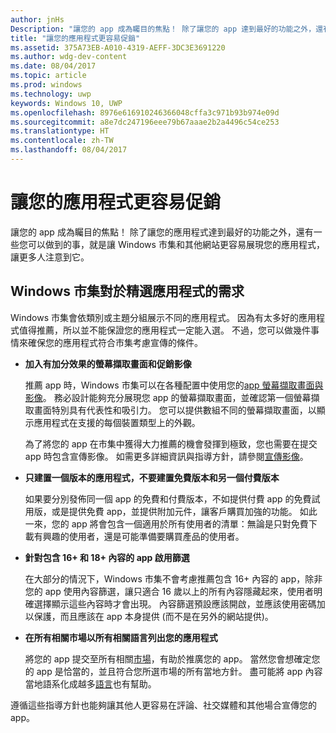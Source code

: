 ```yaml
---
author: jnHs
Description: "讓您的 app 成為矚目的焦點！ 除了讓您的 app 達到最好的功能之外，還有一些您可以做到的事，就是讓 Windows 市集和其他網站更容易展現您的 app，讓更多人注意到它。"
title: "讓您的應用程式更容易促銷"
ms.assetid: 375A73EB-A010-4319-AEFF-3DC3E3691220
ms.author: wdg-dev-content
ms.date: 08/04/2017
ms.topic: article
ms.prod: windows
ms.technology: uwp
keywords: Windows 10, UWP
ms.openlocfilehash: 8976e616910246366048cffa3c971b93b974e09d
ms.sourcegitcommit: a8e7dc247196eee79b67aaae2b2a4496c54ce253
ms.translationtype: HT
ms.contentlocale: zh-TW
ms.lasthandoff: 08/04/2017
---
```

# <a name="make-your-app-easier-to-promote"></a>讓您的應用程式更容易促銷


讓您的 app 成為矚目的焦點！ 除了讓您的應用程式達到最好的功能之外，還有一些您可以做到的事，就是讓 Windows 市集和其他網站更容易展現您的應用程式，讓更多人注意到它。


## <a name="windows-store-requirements-for-featured-apps"></a>Windows 市集對於精選應用程式的需求

Windows 市集會依類別或主題分組展示不同的應用程式。 因為有太多好的應用程式值得推薦，所以並不能保證您的應用程式一定能入選。 不過，您可以做幾件事情來確保您的應用程式符合市集考慮宣傳的條件。

-   **加入有加分效果的螢幕擷取畫面和促銷影像**

    推薦 app 時，Windows 市集可以在各種配置中使用您的[app 螢幕擷取畫面與影像](app-screenshots-and-images.md)。 務必設計能夠充分展現您 app 的螢幕擷取畫面，並確認第一個螢幕擷取畫面特別具有代表性和吸引力。 您可以提供數組不同的螢幕擷取畫面，以顯示應用程式在支援的每個裝置類型上的外觀。

    為了將您的 app 在市集中獲得大力推薦的機會發揮到極致，您也需要在提交 app 時包含宣傳影像。 如需更多詳細資訊與指導方針，請參閱[宣傳影像](app-screenshots-and-images.md#promotional-images)。

-   **只建置一個版本的應用程式，不要建置免費版本和另一個付費版本**

    如果要分別發佈同一個 app 的免費和付費版本，不如提供付費 app 的免費試用版，或是提供免費 app，並提供附加元件，讓客戶購買加強的功能。 如此一來，您的 app 將會包含一個適用於所有使用者的清單：無論是只對免費下載有興趣的使用者，還是可能準備要購買產品的使用者。

-   **針對包含 16+ 和 18+ 內容的 app 啟用篩選**

    在大部分的情況下，Windows 市集不會考慮推薦包含 16+ 內容的 app，除非您的 app 使用內容篩選，讓只適合 16 歲以上的所有內容隱藏起來，使用者明確選擇顯示這些內容時才會出現。 內容篩選預設應該開啟，並應該使用密碼加以保護，而且應該在 app 本身提供 (而不是在另外的網站提供)。

-   **在所有相關市場以所有相關語言列出您的應用程式**

    將您的 app 提交至所有相關[市場](define-pricing-and-market-selection.md)，有助於推廣您的 app。 當然您會想確定您的 app 是恰當的，並且符合您所選市場的所有當地方針。 盡可能將 app 內容當地語系化成越多[語言](supported-languages.md)也有幫助。

遵循這些指導方針也能夠讓其他人更容易在評論、社交媒體和其他場合宣傳您的 app。

 

 




